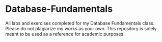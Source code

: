 # Database-Fundamentals
All labs and exercises completed for my Database Fundamentals class. Please do not plagiarize my works as your own. This repository is solely meant to be used as a reference for academic purposes.
